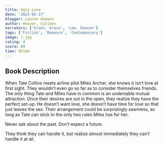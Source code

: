 ```yaml
---
title: Ugly Love 
date: "2022-05-17"
blogger: Lauren Hamann
author: Hoover, Colleen
narrators: ['Grant, Grace', 'Lee, Deacon']
tags: ['Fiction', 'Romance', 'Contemporary']
image: 1.jpg
rating: 4
score: 89
time: 9h14m
---
```



## Book Description

When Tate Collins meets airline pilot Miles Archer, she knows it isn’t love at first sight. They wouldn’t even go so far as to consider themselves friends. The only thing Tate and Miles have in common is an undeniable mutual attraction. Once their desires are out in the open, they realize they have the perfect set-up. He doesn’t want love, she doesn’t have time for love so that just leaves the sex. Their arrangement could be surprisingly seamless, as long as Tate can stick to the only two rules Miles has for her.

Never ask about the past.
Don’t expect a future.

They think they can handle it, but realize almost immediately they can’t handle it at all.
